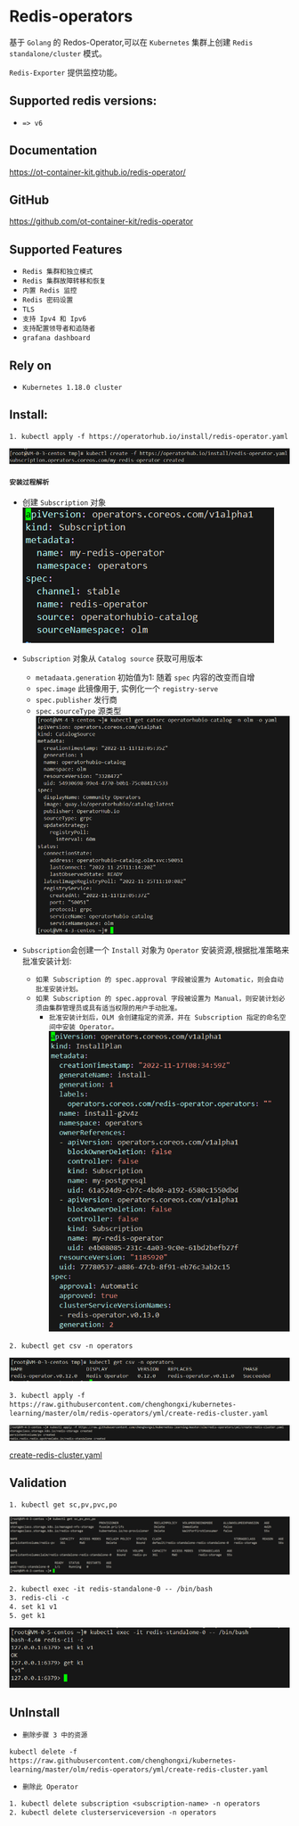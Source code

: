 # Redis-operators
基于 `Golang` 的 Redos-Operator,可以在 `Kubernetes` 集群上创建 `Redis standalone/cluster` 模式。

`Redis-Exporter` 提供监控功能。

## Supported redis versions:
- `=> v6`

## Documentation
https://ot-container-kit.github.io/redis-operator/

## GitHub
https://github.com/ot-container-kit/redis-operator

## Supported Features
- `Redis 集群和独立模式`
- `Redis 集群故障转移和恢复`
- `内置 Redis 监控`
- `Redis 密码设置`
- `TLS`
- `支持 Ipv4 和 Ipv6`
- `支持配置领导者和追随者`
- `grafana dashboard`

## Rely on
- `Kubernetes 1.18.0 cluster`

## Install:


```shell
1. kubectl apply -f https://operatorhub.io/install/redis-operator.yaml
```
![img](picture/redis-operators.png)

#### `安装过程解析`
- 创建 `Subscription` 对象
![img](picture/redis-operator-yaml.png)

- `Subscription` 对象从 `Catalog source` 获取可用版本
    - `metadaata.generation` 初始值为1:  随着 `spec` 内容的改变而自增
    - `spec.image` 此镜像用于, 实例化一个 `registry-serve`
    - `spec.publisher` 发行商
    - `spec.sourceType` 源类型
![img](picture/catsrc.png)
- `Subscription`会创建一个 `Install` 对象为 `Operator` 安装资源,根据批准策略来批准安装计划:
  - `如果 Subscription 的 spec.approval 字段被设置为 Automatic，则会自动批准安装计划。`
  - `如果 Subscription 的 spec.approval 字段被设置为 Manual，则安装计划必须由集群管理员或具有适当权限的用户手动批准。`
    - `批准安装计划后，OLM 会创建指定的资源，并在 Subscription 指定的命名空间中安装 Operator。`
      ![img](picture/ip-yaml.png)




```shell
2. kubectl get csv -n operators
```
![img](picture/csv.png)

```shell
3. kubectl apply -f https://raw.githubusercontent.com/chenghongxi/kubernetes-learning/master/olm/redis-operators/yml/create-redis-cluster.yaml
```
![img](picture/create-redis-cluster.png)


[create-redis-cluster.yaml](https://raw.githubusercontent.com/chenghongxi/kubernetes-learning/master/olm/redis-operators/yml/create-redis-cluster.yaml)


## Validation
```shell
1. kubectl get sc,pv,pvc,po
```
![img](picture/get-redis-cluster.png)
```text
2. kubectl exec -it redis-standalone-0 -- /bin/bash
3. redis-cli -c
4. set k1 v1
5. get k1
```
![img](picture/exec-redis.png)

## UnInstall
- `删除步骤 3 中的资源`
```shell
kubectl delete -f https://raw.githubusercontent.com/chenghongxi/kubernetes-learning/master/olm/redis-operators/yml/create-redis-cluster.yaml
```
- `删除此 Operator`
```shell
1. kubectl delete subscription <subscription-name> -n operators
2. kubectl delete clusterserviceversion -n operators
```



